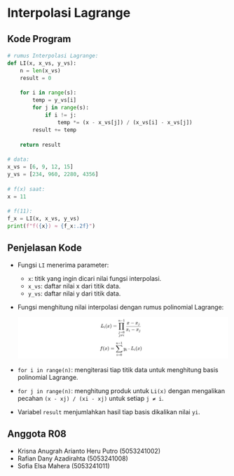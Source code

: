 # Interpolasi Lagrange

## Kode Program

```python
# rumus Interpolasi Lagrange:
def LI(x, x_vs, y_vs):
    n = len(x_vs)
    result = 0

    for i in range(s):
        temp = y_vs[i]
        for j in range(s):
            if i != j:
                temp *= (x - x_vs[j]) / (x_vs[i] - x_vs[j])
        result += temp

    return result

# data:
x_vs = [6, 9, 12, 15]
y_vs = [234, 960, 2280, 4356]

# f(x) saat:
x = 11

# f(11):
f_x = LI(x, x_vs, y_vs)
print(f"f({x}) ≈ {f_x:.2f}")
```

## Penjelasan Kode

- Fungsi `LI` menerima parameter:
  - `x`: titik yang ingin dicari nilai fungsi interpolasi.
  - `x_vs`: daftar nilai x dari titik data.
  - `y_vs`: daftar nilai y dari titik data.

- Fungsi menghitung nilai interpolasi dengan rumus polinomial Lagrange:

  ![Rumus](./Rumus.png)

- `for i in range(n)`: mengiterasi tiap titik data untuk menghitung basis polinomial Lagrange.

- `for j in range(n)`: menghitung produk untuk `Li(x)` dengan mengalikan pecahan `(x - xj) / (xi - xj)` untuk setiap `j ≠ i`.

- Variabel `result` menjumlahkan hasil tiap basis dikalikan nilai `yi`.

## Anggota R08

- Krisna Anugrah Arianto Heru Putro (5053241002)
- Rafian Dany Azadirahta (5053241008)
- Sofia Elsa Mahera (5053241011)


